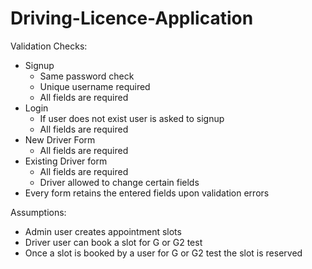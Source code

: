# Driving-Licence-Application

Validation Checks:
  - Signup
    - Same password check 
    - Unique username required
    - All fields are required 
  - Login
    - If user does not exist user is asked to signup
    - All fields are required
  - New Driver Form
    - All fields are required
  - Existing Driver form
    - All fields are required
    - Driver allowed to change certain fields
  - Every form retains the entered fields upon validation errors  

Assumptions:
  - Admin user creates appointment slots
  - Driver user can book a slot for G or G2 test
  - Once a slot is booked by a user for G or G2 test the slot is reserved
